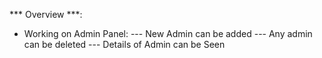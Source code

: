 *** Overview ***: 
- Working on Admin Panel:
--- New Admin can be added
--- Any admin can be deleted
--- Details of Admin can be Seen